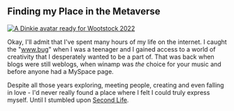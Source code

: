 ## Finding my Place in the Metaverse
[![A Dinkie avatar ready for Wootstock 2022](https://live.staticflickr.com/65535/52235044767_594491fde6_h.jpg "A Dinkie all ready for Wootstock 2022")](https://www.flickr.com/photos/194264546@N05/52235044767)

Okay, I'll admit that I've spent many hours of my life on the internet.  I caught the "www.bug" when I was a teenager and I gained access to a world of creativity that I desperately wanted to be a part of.  That was back when blogs were still weblogs, when winamp was *the* choice for your music and before anyone had a MySpace page.

Despite all those years exploring, meeting people, creating and even falling in love - I'd never really found a place where I felt I could truly express myself.  Until I stumbled upon [Second Life](http://www.secondlife.com).

